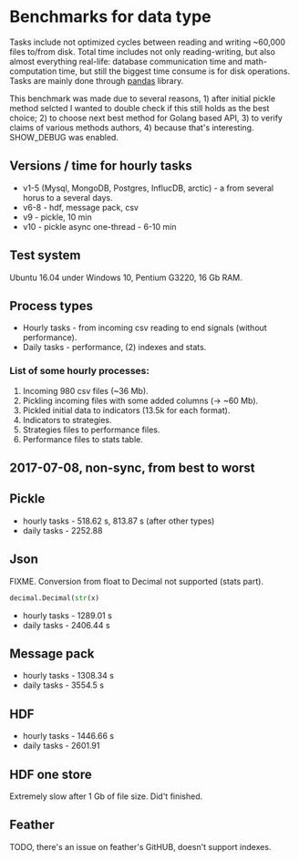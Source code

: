 # Benchmarks for data type

Tasks include not optimized cycles between reading and writing ~60,000 files to/from disk. 
Total time includes not only reading-writing, but also almost everything real-life: 
database communication time and math-computation time, but still the biggest 
time consume is for disk operations. 
Tasks are mainly done through [pandas](https://github.com/pandas-dev/pandas) library.

This benchmark was made due to several reasons, 1) after initial pickle method selcted I wanted to 
double check if this still holds as the best choice; 2) to choose next best method for Golang based API, 
3) to verify claims of various methods authors, 4) because that's interesting. SHOW_DEBUG was enabled.

## Versions / time for hourly tasks

* v1-5 (Mysql, MongoDB, Postgres, InflucDB, arctic) - a from several horus to a several days.
* v6-8 - hdf, message pack, csv
* v9 - pickle, 10 min
* v10 - pickle async one-thread - 6-10 min

## Test system

Ubuntu 16.04 under Windows 10, Pentium G3220, 16 Gb RAM.

## Process types

* Hourly tasks - from incoming csv reading to end signals (without performance).
* Daily tasks - performance, (2) indexes and stats.

### List of some hourly processes:

1) Incoming 980 csv files (~36 Mb).
2) Pickling incoming files with some added columns (-> ~60 Mb).
3) Pickled initial data to indicators (13.5k for each format).
4) Indicators to strategies.
5) Strategies files to performance files.
6) Performance files to stats table.

## 2017-07-08, non-sync, from best to worst

## Pickle

* hourly tasks - 518.62 s, 813.87 s (after other types)
* daily tasks - 2252.88

## Json

FIXME. Conversion from float to Decimal not supported (stats part).

```python
decimal.Decimal(str(x)
```

* hourly tasks - 1289.01 s
* daily tasks - 2406.44 s

## Message pack

* hourly tasks - 1308.34 s
* daily tasks - 3554.5 s

## HDF

* hourly tasks - 1446.66 s
* daily tasks - 2601.91

## HDF one store

Extremely slow after 1 Gb of file size. Did't finished.

## Feather

TODO, there's an issue on feather's GitHUB, doesn't support indexes.